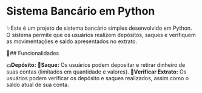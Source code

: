 # Sistema Bancário em Python

✨Este é um projeto de sistema bancário simples desenvolvido em Python. O sistema permite que os usuários realizem depósitos, saques e verifiquem as movimentações e saldo apresentados no extrato.


🏧## Funcionalidades

💵**Depósito:**
💸**Saque:** Os usuários podem depositar e retirar dinheiro de suas contas (limitados em quantidade e valores).
🧾**Verificar Extrato:** Os usuários podem verificar os depósito e saques realizados, assim como o saldo atual de sua conta.



